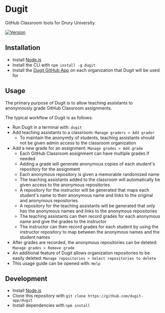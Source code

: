 # Dugit

GitHub Classroom tools for Drury University.

[![Version](https://img.shields.io/npm/v/dugit.svg)](https://npmjs.org/package/dugit)

## Installation

- Install [Node.js](https://nodejs.org/en/download)
- Install the CLI with `npm install -g dugit`
- Install the [Dugit GitHub App]('https://github.com/apps/dugit-app/installations/select_target') on each organization
  that Dugit will be used for

## Usage

The primary purpose of Dugit is to allow teaching assistants to anonymously grade GitHub Classroom assignments.

The typical workflow of Dugit is as follows:

- Run Dugit in a terminal with: `dugit`
- Add teaching assistants to a classroom: `Manage graders > Add grader`
    - To maintain the anonymity of students, teaching assistants should not be given admin access to the classroom
      organization
- Add a new grade for an assignment: `Manage grades > Add grade`
    - Each GitHub Classroom assignment can have multiple grades if needed
    - Adding a grade will generate anonymous copies of each student's repository for the assignment
    - Each anonymous repository is given a memorable randomized name
    - The teaching assistants added to the classroom will automatically be given access to the anonymous repositories
    - A repository for the instructor will be generated that maps each student's name to their anonymous name and links
      to the original and anonymous repositories
    - A repository for the teaching assistants will be generated that only has the anonymous names and links to the
      anonymous repositories
    - The teaching assistants can then record grades for each anonymous name and give the grades to the instructor
    - The instructor can then record grades for each student by using the instructor repository to map between the
      anonymous names and the student names
- After grades are recorded, the anonymous repositories can be deleted: `Manage grades > Remove grade`
- An additional feature of Dugit allows organization repositories to be easily deleted:
  `Manage repositories > Select repositories to delete`
- This usage guide can be opened with: `Help`

## Development

- Install [Node.js](https://nodejs.org/en/download)
- Clone this repository with `git clone https://github.com/dugit-app/dugit`
- Install dependencies with `npm install`
